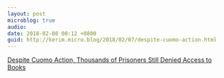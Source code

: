 ```yaml
---
layout: post
microblog: true
audio: 
date: 2018-02-08 00:12 +0800
guid: http://kerim.micro.blog/2018/02/07/despite-cuomo-action.html
---
```

[Despite Cuomo Action, Thousands of Prisoners Still Denied Access to Books](http://www.villagevoice.com/2018/02/07/despite-cuomo-action-thousands-of-prisoners-still-denied-access-to-books/)
